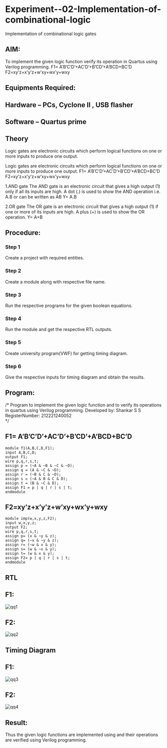# Experiment--02-Implementation-of-combinational-logic
Implementation of combinational logic gates
 
## AIM:
To implement the given logic function verify its operation in Quartus using Verilog programming.
 F1= A’B’C’D’+AC’D’+B’CD’+A’BCD+BC’D
F2=xy’z+x’y’z+w’xy+wx’y+wxy
 
 
 
## Equipments Required:
## Hardware – PCs, Cyclone II , USB flasher
## Software – Quartus prime
## Theory
 Logic gates are electronic circuits which perform logical functions on one or more inputs to produce one output.

Logic gates are electronic circuits which perform logical functions on one or more inputs to produce one output. F1= A’B’C’D’+AC’D’+B’CD’+A’BCD+BC’D F2=xy’z+x’y’z+w’xy+wx’y+wxy

1.AND gate The AND gate is an electronic circuit that gives a high output (1) only if all its inputs are high. A dot (.) is used to show the AND operation i.e. A.B or can be written as AB Y= A.B

2.OR gate The OR gate is an electronic circuit that gives a high output (1) if one or more of its inputs are high. A plus (+) is used to show the OR operation. Y= A+B
## Procedure:
### Step 1
Create a project with required entities.

### Step 2
Create a module along with respective file name.

### Step 3
Run the respective programs for the given boolean equations.

### Step 4
Run the module and get the respective RTL outputs.

### Step 5
Create university program(VWF) for getting timing diagram.

### Step 6
Give the respective inputs for timing diagram and obtain the results.
## Program:
/*
Program to implement the given logic function and to verify its operations in quartus using Verilog programming.
Developed by: Shankar S S
RegisterNumber: 212221240052  
*/
## F1= A’B’C’D’+AC’D’+B’CD’+A’BCD+BC’D
```
module f1(A,B,C,D,F1);
input A,B,C,D;
output F1;
wire p,q,r,s,t;
assign p = (~A & ~B & ~C & ~D);
assign q = (A & ~C & ~D);
assign r = (~B & C & ~D);
assign s = (~A & B & C & D);
assign t = (B & ~C & D);
assign F1 = p | q | r | s | t;
endmodule
```
## F2=xy’z+x’y’z+w’xy+wx’y+wxy
```
module imp(w,x,y,z,F2);
input w,x,y,z;
output F2;
wire p,q,r,s,t;
assign p= (x & ~y & z);
assign q= (~x & ~y & z);
assign r= (~w & x & y);
assign s= (w & ~x & y);
assign t= (w & x & y);
assign F2= p | q | r | s | t;
endmodule
```
## RTL
## F1:
![qq1](https://github.com/Vineesh-AI-DS/Experiment--02-Implementation-of-combinational-logic-/assets/93427254/4a0c2912-b4dd-4896-8605-79cbea53db68)


## F2:

![qq2](https://github.com/Vineesh-AI-DS/Experiment--02-Implementation-of-combinational-logic-/assets/93427254/ac278eda-5a27-4658-a1ff-7bba9f8decf9)

## Timing Diagram
## F1:
![qq3](https://github.com/Vineesh-AI-DS/Experiment--02-Implementation-of-combinational-logic-/assets/93427254/b09e5fea-aa3b-4ee3-903f-f4d06b30c353)

## F2:
![qq4](https://github.com/Vineesh-AI-DS/Experiment--02-Implementation-of-combinational-logic-/assets/93427254/ab8302e6-9378-4200-8d04-914b9b312f1f)

## Result:
Thus the given logic functions are implemented using  and their operations are verified using Verilog programming.

